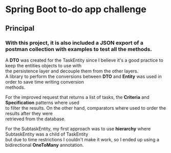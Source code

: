 # Spring Boot to-do app challenge


## Principal

### With this project, it is also included a JSON export of a postman collection with examples to test all the methods.


A **DTO** was created for the TaskEntity since I believe it's a good practice to keep the entities objects to use with  
the persistence layer and decouple them from the other layers.  
A library to perform the conversions between **DTO** and **Entity** was used in order to save time writing conversion  
methods.

For the improved request that returns a list of tasks, the **Criteria** and **Specification** patterns where used  
to filter the results. On the other hand, comparators where used to order the results after they were  
retrieved from the database.

For the SubtaskEntity, my first approach was to use **hierarchy** where SubtaskEntity was a child of TaskEntity  
but due to time restrictions I couldn't make it work, so I ended up using a bidirectional **OneToMany** annotation.